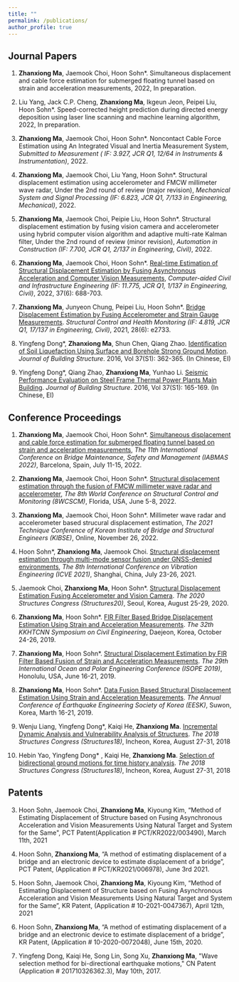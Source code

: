 ```yaml
---
title: ""
permalink: /publications/
author_profile: true
---
```

## Journal Papers

1. **Zhanxiong Ma**, Jaemook Choi, Hoon Sohn\*. Simultaneous displacement and cable force estimation for submerged floating tunnel based on strain and acceleration measurements, 2022, In preparation. 

2. Liu Yang, Jack C.P. Cheng, **Zhanxiong Ma**, Ikgeun Jeon, Peipei Liu, Hoon Sohn*. Speed-corrected height prediction during directed energy deposition using laser line scanning and machine learning algorithm, 2022, In preparation.

4. **Zhanxiong Ma**, Jaemook Choi, Hoon Sohn\*. Noncontact Cable Force Estimation using An Integrated Visual and Inertia Measurement System, *Submitted to Measurement ( IF: 3.927, JCR Q1, 12/64 in Instruments & Instrumentation)*, 2022.

3.  **Zhanxiong Ma**, Jaemook Choi, Liu Yang, Hoon Sohn\*. Structural displacement estimation using accelerometer and FMCW millimeter wave radar, Under the 2nd round of review (major revision), *Mechanical System and Signal Processing (IF: 6.823, JCR Q1, 7/133 in Engineering, Mechanical)*, 2022.

1.  **Zhanxiong Ma**, Jaemook Choi, Peipie Liu, Hoon Sohn\*. Structural displacement estimation by fusing vision camera and accelerometer using hybrid computer vision algorithm and adaptive multi-rate Kalman filter, Under the 2nd round of review (minor revision), *Automation in Construction (IF: 7.700, JCR Q1, 2/137 in Engineering, Civil)*, 2022.

2.  **Zhanxiong Ma**, Jaemook Choi, Hoon Sohn\*. [Real-time Estimation of Structural Displacement Estimation by Fusing Asynchronous Acceleration and Computer Vision Measurements](https://onlinelibrary.wiley.com/doi/abs/10.1111/mice.12767), *Computer-aided Civil and Infrastructure Engineering (IF: 11.775, JCR Q1, 1/137 in Engineering, Civil)*, 2022, 37(6): 688-703.

3.	**Zhanxiong Ma**, Junyeon Chung, Peipei Liu, Hoon Sohn\*. [Bridge Displacement Estimation by Fusing Accelerometer and Strain Gauge Measurements](https://onlinelibrary.wiley.com/doi/abs/10.1002/stc.2733). *Structural Control and Health Monitoring (IF: 4.819, JCR Q1, 17/137 in Engineering, Civil)*, 2021, 28(6): e2733.

4.	Yingfeng Dong\*, **Zhanxiong Ma**, Shun Chen, Qiang Zhao. [Identification of Soil Liquefaction Using Surface and Borehole Strong Ground Motion](https://www.cnki.com.cn/Article/CJFDTotal-JZJB2016S1051.htm). *Journal of Building Structure*. 2016, Vol 37(S1): 362-365. (In Chinese, EI)

5.	Yingfeng Dong\*, Qiang Zhao, **Zhanxiong Ma**, Yunhao Li. [Seismic Performance Evaluation on Steel Frame Thermal Power Plants Main Building](https://www.cnki.com.cn/Article/CJFDTotal-JZJB2016S1024.htm). *Journal of Building Structure*. 2016, Vol 37(S1): 165-169. (In Chinese, EI)

## Conference Proceedings

1. **Zhanxiong Ma**, Jaemook Choi, Hoon Sohn\*. [Simultaneous displacement and cable force estimation for submerged floating tunnel based on strain and acceleration measurements](), *The 11th International Conference on Bridge Maintenance, Safety and Management (IABMAS 2022)*, Barcelona, Spain, July 11-15, 2022.

2. **Zhanxiong Ma**, Jaemook Choi, Hoon Sohn\*. [Structural displacement estimation through the fusion of FMCW millimeter wave radar and accelerometer](), *The 8th World Conference on Structural Control and Monitoring (8WCSCM)*, Florida, USA, June 5-8, 2022.

3. **Zhanxiong Ma**, Jaemook Choi, Hoon Sohn*. Millimeter wave radar and accelerometer based strucural displacement estimation, *The 2021 Technique Conference of Korean Institute of Bridge and Structural Engineers (KIBSE)*, Online, November 26, 2022.

3. Hoon Sohn\*, **Zhanxiong Ma**, Jaemook Choi. [Structural displacement estimation through multi-mode sensor fusion under GNSS-denied environments](https://icve.sjtu.edu.cn/wt_jb.html), *The 8th International Conference on Vibration Engineering (ICVE 2021)*, Shanghai, China, July 23-26, 2021.

5. Jaemook Choi, **Zhanxiong Ma**, Hoon Sohn\*. [Structural Displacement Estimation Fusing Accelerometer and Vision Camera](http://www.i-asem.org/publication_conf/structures20/6.SM/2.SM582/SM2582_6597A.pdf). *The 2020 Structures Congress (Structures20)*, Seoul, Korea, August 25-29, 2020.

7. **Zhanxiong Ma**, Hoon Sohn\*. [FIR Filter Based Bridge Displacement Estimation Using Strain and Acceleration Measurements](https://koasas.kaist.ac.kr/handle/10203/270122). *The 32th KKHTCNN Symposium on Civil Engineering*, Daejeon, Korea, October 24-26, 2019.

9. **Zhanxiong Ma**, Hoon Sohn\*. [Structural Displacement Estimation by FIR Filter Based Fusion of Strain and Acceleration Measurements](https://onepetro.org/ISOPEIOPEC/proceedings-abstract/ISOPE19/All-ISOPE19/ISOPE-I-19-637/21666). *The 29th International Ocean and Polar Engineering Conference (ISOPE 2019)*, Honolulu, USA, June 16-21, 2019.

11. **Zhanxiong Ma**, Hoon Sohn\*. [Data Fusion Based Structural Displacement Estimation Using Strain and Acceleration Measurements](https://github.com/mzhx2017/Personal/blob/master/_publications/Conference%20Program.pdf). *The Annual Conference of Earthquake Engineering Society of Korea (EESK)*, Suwon, Korea, Marth 16-21, 2019.

13. Wenju Liang, Yingfeng Dong\*, Kaiqi He, **Zhanxiong Ma**. [Incremental Dynamic Analysis and Vulnerability Analysis of Structures](http://www.i-asem.org/publication_conf/structures18/8.ASMM18/YP.63.SM1559_5252F6.pdf). *The 2018 Structures Congress (Structures18)*, Incheon, Korea, August 27-31, 2018

15. Hebin Yao, Yingfeng Dong\* , Kaiqi He, **Zhanxiong Ma**. [Selection of bidirectional ground motions for time history analysis](http://www.i-asem.org/publication_conf/structures18/8.ASMM18/YP.62.SM1558_5248F6.pdf). *The 2018 Structures Congress (Structures18)*, Incheon, Korea, August 27-31, 2018

## Patents

3. Hoon Sohn, Jaemook Choi, **Zhanxiong Ma**, Kiyoung Kim, “Method of Estimating Displacement of Structure based on Fusing Asynchronous Acceleration and Vision Measurements Using Natural Target and System for the Same", PCT Patent(Application # PCT/KR2022/003490), March 11th, 2021

1. Hoon Sohn, **Zhanxiong Ma**, “A method of estimating displacement of a bridge and an electronic device to estimate displacement of a bridge”, PCT Patent, (Application # PCT/KR2021/006978), June 3rd 2021.

3. Hoon Sohn, Jaemook Choi, **Zhanxiong Ma**, Kiyoung Kim, “Method of Estimating Displacement of Structure based on Fusing Asynchronous Acceleration and Vision Measurements Using Natural Target and System for the Same”, KR Patent, (Application # 10-2021-0047367), April 12th, 2021

4. Hoon Sohn, **Zhanxiong Ma**, “A method of estimating displacement of a bridge and an electronic device to estimate displacement of a bridge”, KR Patent, (Application # 10-2020-0072048), June 15th, 2020.

5. Yingfeng Dong, Kaiqi He, Song Lin, Song Xu, **Zhanxiong Ma**, "Wave selection method for bi-directional earthquake motions," CN Patent (Application # 201710326362.3), May 10th, 2017.



